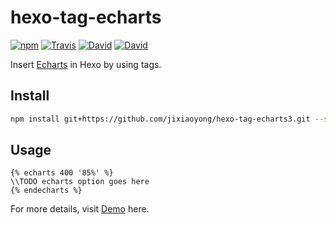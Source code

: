 # hexo-tag-echarts

[![npm](https://img.shields.io/npm/v/hexo-tag-echarts3.svg)]() [![Travis](https://img.shields.io/travis/quentin-chen/hexo-tag-echarts3.svg)]()  [![David](https://img.shields.io/david/quentin-chen/hexo-tag-echarts3.svg)]()  [![David](https://img.shields.io/david/dev/quentin-chen/hexo-tag-echarts3.svg)]()

Insert [Echarts](http://echarts.baidu.com) in Hexo by using tags.

## Install 

```bash
npm install git+https://github.com/jixiaoyong/hexo-tag-echarts3.git --save 
```

## Usage

```
{% echarts 400 '85%' %}
\\TODO echarts option goes here
{% endecharts %}
```

For more details, visit [Demo](http://kchen.cc/2016/11/05/echarts-in-hexo/) here.
